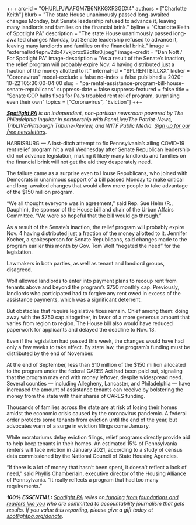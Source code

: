 +++
arc-id = "OHURLPJWAFGM7B6NKKGXR3GDX4"
authors = ["Charlotte Keith"]
blurb = "The state House unanimously passed long-awaited changes Monday, but Senate leadership refused to advance it, leaving many landlords and families on the financial brink."
byline = "Charlotte Keith of Spotlight PA"
description = "The state House unanimously passed long-awaited changes Monday, but Senate leadership refused to advance it, leaving many landlords and families on the financial brink."
image = "external/rd4epnv2dx47vkjbrxx92dfkr0.jpeg"
image-credit = "Dan Nott / For Spotlight PA"
image-description = "As a result of the Senate’s inaction, the relief program will probably expire Nov. 4 having distributed just a fraction of the money allotted to it."
internal-id = "SPLRENTBILLXX"
kicker = "Coronavirus"
modal-exclude = false
no-index = false
published = 2020-10-22T05:30:00-04:00
slug = "pa-rental-assistance-program-bill-house-senate-republicans"
suppress-date = false
suppress-featured = false
title = "Senate GOP halts fixes for Pa.’s troubled rent relief program, surprising even their own"
topics = ["Coronavirus", "Eviction"]
+++

<a href="https://www.spotlightpa.org/"><i><b>Spotlight PA</b></i></a><i> is an independent, non-partisan newsroom powered by The Philadelphia Inquirer in partnership with PennLive/The Patriot-News, TribLIVE/Pittsburgh Tribune-Review, and WITF Public Media. </i><a href="https://www.spotlightpa.org/newsletters"><i>Sign up for our free newsletters</i></a><i>.</i>

HARRISBURG — A last-ditch attempt to fix Pennsylvania’s ailing COVID-19 rent relief program hit a wall Wednesday after Senate Republican leadership did not advance legislation, making it likely many landlords and families on the financial brink will not get the aid they desperately need.

The failure came as a surprise even to House Republicans, who joined with Democrats in unanimous support of a bill passed Monday to make critical and long-awaited changes that would allow more people to take advantage of the $150 million program.

“We all thought everyone was in agreement,” said Rep. Sue Helm (R., Dauphin), the sponsor of the House bill and chair of the Urban Affairs Committee. “We were so hopeful that the bill would go through.”

As a result of the Senate’s inaction, the relief program will probably expire Nov. 4 having distributed just a fraction of the money allotted to it. Jennifer Kocher, a spokesperson for Senate Republicans, said changes made to the program earlier this month by Gov. Tom Wolf “negated the need” for the legislation.

<script src="https://www.spotlightpa.org/embed.js" async></script><div data-spl-embed-version="1" data-spl-src="https://www.spotlightpa.org/embeds/newsletter/"></div>

Lawmakers in both parties, as well as tenant and landlord groups, disagreed.

Wolf allowed landlords to enter into payment plans to recoup rent from tenants above and beyond the program’s $750 monthly cap. Previously, landlords who participated had to forgive any rent owed in excess of the assistance payments, which was a significant deterrent.

But obstacles that require legislative fixes remain. Chief among them: doing away with the $750 cap altogether, in favor of a more generous amount that varies from region to region. The House bill also would have reduced paperwork for applicants and delayed the deadline to Nov. 13.

Even if the legislation had passed this week, the changes would have had only a few weeks to take effect. By state law, the program’s funding must be distributed by the end of November.

At the end of September, less than $10 million of the $150 million allocated to the program under the federal CARES Act had been paid out, signaling that the program may end with money leftover, despite widespread need. Several counties — including Allegheny, Lancaster, and Philadelphia — have increased the amount of assistance tenants can receive by bolstering the money from the state with their shares of CARES funding.

<script src="https://www.spotlightpa.org/embed.js" async></script><div data-spl-embed-version="1" data-spl-src="https://www.spotlightpa.org/embeds/donate/?teaser_text=Spotlight%20PA%20provides%20essential%2C%20public-service%20journalism%20thanks%20to%20readers%20like%20you.%20Help%20us%20continue%20that%20coverage."></div>

Thousands of families across the state are at risk of losing their homes amidst the economic crisis caused by the coronavirus pandemic. A federal order protects some tenants from eviction until the end of the year, but advocates warn of a surge in eviction filings come January.

While moratoriums delay eviction filings, relief programs directly provide aid to help keep tenants in their homes. An estimated 15% of Pennsylvania renters will face eviction in January 2021, according to a study of census data commissioned by the National Council of State Housing Agencies.

“If there is a lot of money that hasn’t been spent, it doesn’t reflect a lack of need,” said Phyllis Chamberlain, executive director of the Housing Alliance of Pennsylvania. “It really reflects a program that had too many requirements.”

<i><b>100% ESSENTIAL:</b></i><i> </i><a href="https://www.spotlightpa.org/"><i>Spotlight PA</i></a><i> relies on</i><a href="https://www.spotlightpa.org/support"><i> funding from foundations and readers like you</i></a><i> who are committed to accountability journalism that gets results. If you value this reporting, please give a gift today at </i><a href="https://www.spotlightpa.org/donate"><i>spotlightpa.org/donate</i></a><i>.</i>

<script src="https://www.spotlightpa.org/embed.js" async></script><div data-spl-embed-version="1" data-spl-src="https://www.spotlightpa.org/embeds/tips/?tip_text=Are%20you%20%3Cb%3Efacing%20eviction%20as%20a%20result%20of%20the%20coronavirus%20pandemic%3C%2Fb%3E%3F%20We%20want%20to%20hear%20from%20you."></div>
